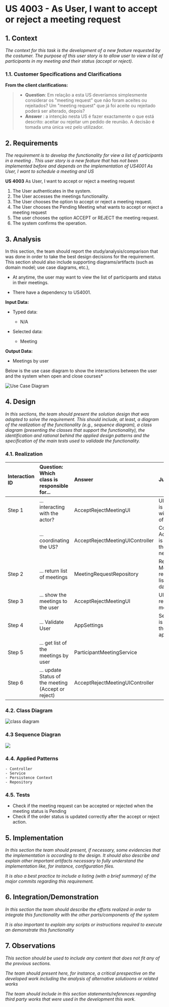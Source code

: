 # US 4003 - As User, I want to accept or reject a meeting request


## 1. Context

*The context for this task is the development of a new feature requested by the costumer. The purpose of this user story is to allow user to view a list of participants in my meeting and their status (accept or reject).*

### 1.1. Customer Specifications and Clarifications
**From the client clarifications:**
>- **Question**:
   Em relação a esta US deveríamos simplesmente considerar os "meeting request" que não foram aceites ou rejeitados?
   Um "meeting request" que já foi aceite ou rejeitado poderá ser alterado, depois?
>- **Answer** :
   a intenção nesta US é fazer exactamente o que está descrito: aceitar ou rejeitar um pedido de reunião. A decisão é tomada uma única vez pelo utilizador.

## 2. Requirements

*The requirement is to develop the functionality for view a list of participants in a meeting . This user story is a new feature that has not been implemented before and depends on the implementation of US4001 As User, I want to schedule a meeting and US*

**US 4003** As User, I want to accept or reject a meeting request
1. The User authenticates in the system.
2. The User accesses the meetings functionality.
3. The User chooses the option to accept or reject a meeting request.
4. The User chooses the Pending Meeting what wants to accept or reject a meeting request
5. The user chooses the option ACCEPT or REJECT the meeting request.
6. The system confirms the operation.


## 3. Analysis
In this section, the team should report the study/analysis/comparison that was done in order to take the best design decisions for the requirement. This section should also include supporting diagrams/artifacts (such as domain model; use case diagrams, etc.),

- At anytime, the user may want to view the list of participants and status in their meetings.

- There have a dependency to US4001.

**Input Data:**

* Typed data:
    * N/A

* Selected data:
    * Meeting

**Output Data:**

* Meetings by user

Below is the use case diagram to show the interactions between the user and the system when open and close courses*

![Use Case Diagram](Use_Case_Diagram.svg)


## 4. Design

*In this sections, the team should present the solution design that was adopted to solve the requirement. This should include, at least, a diagram of the realization of the functionality (e.g., sequence diagram), a class diagram (presenting the classes that support the functionality), the identification and rational behind the applied design patterns and the specification of the main tests used to validade the functionality.*

### 4.1. Realization


| Interaction ID | Question: Which class is responsible for...         | Answer                                                         | Justification (with patterns)                                                                                                  |
|:---------------|:----------------------------------------------------|:---------------------------------------------------------------|:-------------------------------------------------------------------------------------------------------------------------------|
| Step 1         | ... interacting with the actor?                     | AcceptRejectMeetingUI                                          | UI pattern: UpdateCourseState is responsible for interacting with the actor to shows the list of the meetings.                 |
|                | ... coordinating the US?                            | AcceptRejectMeetingUIController                                | Controller pattern: AcceptRejectMeetingController is responsible for coordinating the use case and invoking necessary classes. |
| Step 2         | ... return list of meetings                         | MeetingRequestRepository                                       | Repository pattern: MeetingsRepository is responsible for retrieving the list of meetings from the database.                   |
| Step 3         | ... show the meetings to the user                   | AcceptRejectMeetingUI                                          | UI pattern: ListMeetingsUI is responsible for presenting the meetings to the user.                                             |
| Step 4         | ... Validate User                                   | AppSettings                                                    | Settings pattern: AppSettings is responsible for validating if the user is valid based on application settings.                |
| Step 5         | ... get list of the meetings by user                | ParticipantMeetingService                                      |                                                                                                                                |
| Step 6         | ... update Status of the meeting (Accept or reject) | AcceptRejectMeetingUIController                                |                                                                                                                                |

### 4.2. Class Diagram

![class diagram](Class_Diagram.svg "A Class Diagram")

### 4.3 Sequence Diagran
![](Sequence_Diagram.svg)



### 4.4. Applied Patterns
    - Controller
    - Service
    - Persistence Context
    - Repository

### 4.5. Tests
* Check if the meeting request can be accepted or rejected when the meeting status is Pending
* Check if the order status is updated correctly after the accept or reject action.



## 5. Implementation

*In this section the team should present, if necessary, some evidencies that the implementation is according to the design. It should also describe and explain other important artifacts necessary to fully understand the implementation like, for instance, configuration files.*

*It is also a best practice to include a listing (with a brief summary) of the major commits regarding this requirement.*

## 6. Integration/Demonstration

*In this section the team should describe the efforts realized in order to integrate this functionality with the other parts/components of the system*

*It is also important to explain any scripts or instructions required to execute an demonstrate this functionality*

## 7. Observations

*This section should be used to include any content that does not fit any of the previous sections.*

*The team should present here, for instance, a critical prespective on the developed work including the analysis of alternative solutioons or related works*

*The team should include in this section statements/references regarding third party works that were used in the development this work.*
